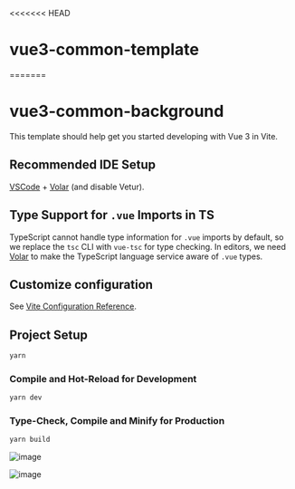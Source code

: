<<<<<<< HEAD
# vue3-common-template
=======
# vue3-common-background

This template should help get you started developing with Vue 3 in Vite.

## Recommended IDE Setup

[VSCode](https://code.visualstudio.com/) + [Volar](https://marketplace.visualstudio.com/items?itemName=Vue.volar) (and disable Vetur).

## Type Support for `.vue` Imports in TS

TypeScript cannot handle type information for `.vue` imports by default, so we replace the `tsc` CLI with `vue-tsc` for type checking. In editors, we need [Volar](https://marketplace.visualstudio.com/items?itemName=Vue.volar) to make the TypeScript language service aware of `.vue` types.

## Customize configuration

See [Vite Configuration Reference](https://vitejs.dev/config/).

## Project Setup

```sh
yarn
```

### Compile and Hot-Reload for Development

```sh
yarn dev
```

### Type-Check, Compile and Minify for Production

```sh
yarn build
```
![image](https://github.com/YongCD/vue3-common-template/assets/167515662/4202c6c9-778a-4e76-bf0e-48e36a9ec164)

![image](https://github.com/YongCD/vue3-common-template/assets/167515662/7d2cce04-5761-400a-a641-71391ef74e24)

